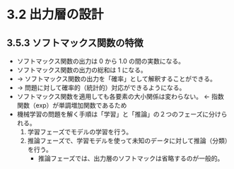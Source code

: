 # 3.2 出力層の設計

## 3.5.3 ソフトマックス関数の特徴

* ソフトマックス関数の出力は 0 から 1.0 の間の実数になる。
* ソフトマックス関数の出力の総和は 1 になる。
* → ソフトマックス関数の出力を「確率」として解釈することができる。
* → 問題に対して確率的（統計的）対応ができるようになる。
* ソフトマックス関数を適用しても各要素の大小関係は変わらない。 ← 指数関数（exp）が単調増加関数であるため
* 機械学習の問題を解く手順は「学習」と「推論」の２つのフェーズに分けられる。
    1. 学習フェーズでモデルの学習を行う。
    2. 推論フェーズで、学習モデルを使って未知のデータに対して推論（分類）を行う。
        * 推論フェーズでは、出力層のソフトマックは省略するのが一般的。
